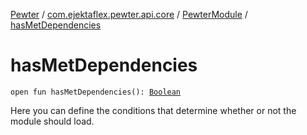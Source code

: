 [Pewter](../../index.md) / [com.ejektaflex.pewter.api.core](../index.md) / [PewterModule](index.md) / [hasMetDependencies](./has-met-dependencies.md)

# hasMetDependencies

`open fun hasMetDependencies(): `[`Boolean`](https://kotlinlang.org/api/latest/jvm/stdlib/kotlin/-boolean/index.html)

Here you can define the conditions that determine whether or not the
module should load.

